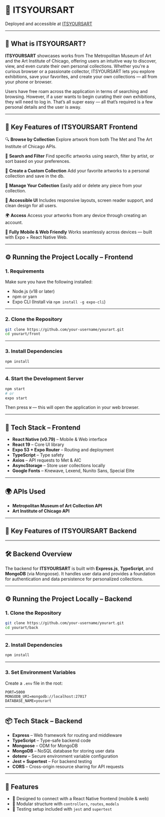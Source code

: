 # 🗾️ ITSYOURSART

Deployed and accessible at [ITSYOURSART](https://itsyourart.netlify.app)

---

## 🗾️ What is ITSYOURSART?

**ITSYOURSART** showcases works from The Metropolitan Museum of Art and the Art Institute of Chicago, offering users an intuitive way to discover, view, and even curate their own personal collections. Whether you're a curious browser or a passionate collector, ITSYOURSART lets you explore exhibitions, save your favorites, and create your own collections — all from your phone or browser.

Users have free roam across the application in terms of searching and browsing. However, if a user wants to begin curating their own exhibitions, they will need to log in. That’s all super easy — all that’s required is a few personal details and the user is away.

---

## 🌟 Key Features of ITSYOURSART Frontend

🔍 **Browse by Collection**
Explore artwork from both The Met and The Art Institute of Chicago APIs.

🎨 **Search and Filter**
Find specific artworks using search, filter by artist, or sort based on your preferences.

🗾️ **Create a Custom Collection**
Add your favorite artworks to a personal collection and save in the db.

🧹 **Manage Your Collection**
Easily add or delete any piece from your collection.

🔗 **Accessible UI**
Includes responsive layouts, screen reader support, and clean design for all users.

🌍 **Access**
Access your artworks from any device through creating an account.

📱 **Fully Mobile & Web Friendly**
Works seamlessly across devices — built with Expo + React Native Web.

---

## ⚙️ Running the Project Locally – Frontend

### 1. Requirements

Make sure you have the following installed:

* Node.js (v18 or later)
* npm or yarn
* Expo CLI (Install via `npm install -g expo-cli`)

---

### 2. Clone the Repository

```bash
git clone https://github.com/your-username/yourart.git
cd yourart/front
```

---

### 3. Install Dependencies

```bash
npm install
```

---

### 4. Start the Development Server

```bash
npm start
# or
expo start
```

Then press `W` — this will open the application in your web browser.

---

## 🔪 Tech Stack – Frontend

* **React Native (v0.79)** – Mobile & Web interface
* **React 19** – Core UI library
* **Expo 53 + Expo Router** – Routing and deployment
* **TypeScript** – Type safety
* **Axios** – API requests to Met & AIC
* **AsyncStorage** – Store user collections locally
* **Google Fonts** – Knewave, Lexend, Nunito Sans, Special Elite

---

## 🌍 APIs Used

* **Metropolitan Museum of Art Collection API**
* **Art Institute of Chicago API**

---

## 🌟 Key Features of ITSYOURSART Backend

---

## 🛠️ Backend Overview

The backend for **ITSYOURSART** is built with **Express.js**, **TypeScript**, and **MongoDB** (via Mongoose). It handles user data and provides a foundation for authentication and data persistence for personalized collections.

---

## ⚙️ Running the Project Locally – Backend

### 1. Clone the Repository

```bash
git clone https://github.com/your-username/yourart.git
cd yourart/back
```

---

### 2. Install Dependencies

```bash
npm install
```

---

### 3. Set Environment Variables

Create a `.env` file in the root:

```
PORT=5000
MONGODB_URI=mongodb://localhost:27017
DATABASE_NAME=yourart
```

---

## 📦 Tech Stack – Backend

* **Express** – Web framework for routing and middleware
* **TypeScript** – Type-safe backend code
* **Mongoose** – ODM for MongoDB
* **MongoDB** – NoSQL database for storing user data
* **dotenv** – Secure environment variable configuration
* **Jest + Supertest** – For backend testing
* **CORS** – Cross-origin resource sharing for API requests

---

## 📁 Features

* 🔗 Designed to connect with a React Native frontend (mobile & web)
* 📁 Modular structure with `controllers`, `routes`, `models`
* 🧪 Testing setup included with `jest` and `supertest`
